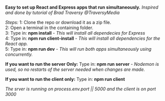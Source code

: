 **Easy to set up React and Express apps that run simultaneously.**
*Inspired and done by tutorial of Brad Traversy @TraversyMedia*

*Steps:*
1: Clone the repo or download it as a zip file.    
2: Open a terminal in the containing folder.    
3: Type in: **npm install**  -  *This will install all dependecies for Express*   
4: Type in: **npm run client-install**  -  *This will install all dependencies for the React app.*   
5: Type in: **npm run dev**  -  *This will run both apps simultaneously using concurrently.*

**If you want to run the server Only:**
Type in: **npm run server**  -  *Nodemon is used, so no restarts of the server needed when changes are made.*

**If you want to run the client only:**
Type in: **npm run client**

*The srver is running on process.env.port || 5000 and the client is on port 3000*
